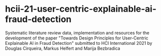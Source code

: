 # hcii-21-user-centric-explainable-ai-fraud-detection
Systematic literature review data, implementation and resources for the development of the paper "Towards Design Principles for User-Centric Explainable AI in Fraud Detection" submitted to HCI International 2021 by Douglas Cirqueira, Markus Helfert and Marija Bezbradica
